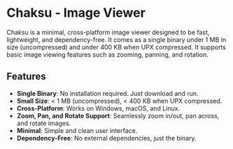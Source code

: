 # Chaksu - Image Viewer

Chaksu is a minimal, cross-platform image viewer designed to be fast, lightweight, and dependency-free. It comes as a single binary under 1 MB in size (uncompressed) and under 400 KB when UPX compressed. It supports basic image viewing features such as zooming, panning, and rotation.

## Features

- **Single Binary**: No installation required. Just download and run.
- **Small Size**: < 1 MB (uncompressed), < 400 KB when UPX compressed.
- **Cross-Platform**: Works on Windows, macOS, and Linux.
- **Zoom, Pan, and Rotate Support**: Seamlessly zoom in/out, pan across, and rotate images.
- **Minimal**: Simple and clean user interface.
- **Dependency-Free**: No external dependencies, just the binary.

